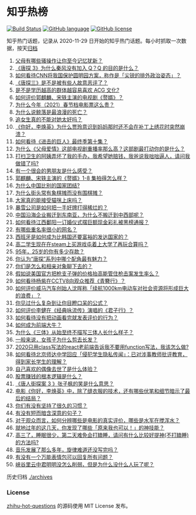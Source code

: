 # 知乎热榜
[![Build Status](https://github.com/ToWeLong/zhihu-hot-questions/workflows/CI/badge.svg)](https://github.com/ToWeLong/zhihu-hot-questions/actions)
[![GitHub language](https://img.shields.io/badge/language-golang-orange.svg)](https://golang.org/)
[![GitHub license](https://img.shields.io/github/license/ToWeLong/zhihu-hot-questions)](https://github.com/ToWeLong/zhihu-hot-questions/blob/main/LICENSE)

知乎热门话题，记录从 2020-11-29 日开始的知乎热门话题。每小时抓取一次数据，按天[归档](./archives)

<!-- BEGIN -->

1. [父母有哪些骚操作让你至今记忆犹新？](https://www.zhihu.com/question/306434148)
1. [《唐探 3》为什么秦风没有加入 Q？Q 的目的是什么？](https://www.zhihu.com/question/444247052)
1. [如何看待CNN将我国保护圆明园方案，称作是「尖锐的排外政治姿态」？](https://www.zhihu.com/question/444495574)
1. [《唐探三》是不是被有些人故意恶评了？](https://www.zhihu.com/question/444157762)
1. [是不是学历越高的群体越容易喜欢 ACG 文化?](https://www.zhihu.com/question/438677613)
1. [如何评价郭麒麟、宋轶主演的电视剧《赘婿》？](https://www.zhihu.com/question/432766247)
1. [为什么今年（2021）春节档电影票这么贵？](https://www.zhihu.com/question/442391364)
1. [为什么说鲸落是最浪漫的死亡？](https://www.zhihu.com/question/440958548)
1. [追女生真的不能对她太好吗？](https://www.zhihu.com/question/435541311)
1. [《你好，李焕英》为什么贾玲意识到妈妈那时还不会在补丁上绣花时突然崩溃？](https://www.zhihu.com/question/444267187)
1. [如何看待《进击的巨人》最终季第十集？](https://www.zhihu.com/question/444463066)
1. [为什么《父母爱情》这部电视剧重播率那么高？这部剧最打动你的是什么？](https://www.zhihu.com/question/425708262)
1. [打扫卫生的阿姨弄坏了我的手办，我希望她赔钱，我爸说我咄咄逼人，请问我做错了吗?](https://www.zhihu.com/question/442756818)
1. [有一个很会的男朋友是什么感受？](https://www.zhihu.com/question/391872560)
1. [郭麒麟、宋轶主演的《赘婿》1-8 集拍得怎么样？](https://www.zhihu.com/question/444400689)
1. [为什么中国比别的国家团结?](https://www.zhihu.com/question/385179186)
1. [为什么街头常有象棋摊而没有围棋摊？](https://www.zhihu.com/question/444334861)
1. [大家真的能接受猫咪上床吗？](https://www.zhihu.com/question/442904528)
1. [暴雪公司是如何把一手好牌打得稀烂的？](https://www.zhihu.com/question/441098475)
1. [中国沿海企业搬迁到东南亚，为什么不搬迁到中西部呢？](https://www.zhihu.com/question/443763482)
1. [如何看待江西鄱阳一订婚仪式摆巨额现金彩礼被黑榜通报？](https://www.zhihu.com/question/444525387)
1. [有哪些重名率很小的网名？](https://www.zhihu.com/question/371252088)
1. [西班牙是如何成为比韩国还要富裕的发达国家的？](https://www.zhihu.com/question/59898819)
1. [高二学生现在在steam上买游戏屯着上大学了再玩合算吗？](https://www.zhihu.com/question/437333279)
1. [95年，25岁的你有多少存款？](https://www.zhihu.com/question/414209302)
1. [你认为“唐探”系列中哪个配角最有魅力？](https://www.zhihu.com/question/443951158)
1. [你们是怎么和相亲对象聊下去的？](https://www.zhihu.com/question/374758016)
1. [假如说美国官方把枪支子弹的价格抬高能管住枪击案发生率么？](https://www.zhihu.com/question/443399024)
1. [如何看待杨紫在CCTV8向观众推荐《青簪行》？](https://www.zhihu.com/question/444189762)
1. [如何评价威马汽车创始人沈晖称「续航1000km电动车对社会资源将形成巨大的浪费」？](https://www.zhihu.com/question/440106593)
1. [你见过什么复杂到让你目瞪口呆的公式？](https://www.zhihu.com/question/314444749)
1. [如何评价李健在《经典咏流传》演唱的《君子行》？](https://www.zhihu.com/question/444419873)
1. [如何看待没有把动画看完就发表评价的行为？](https://www.zhihu.com/question/438351571)
1. [如何成为前端大牛？](https://www.zhihu.com/question/440083228)
1. [为什么《三体》从始至终不描写三体人长什么样子？](https://www.zhihu.com/question/443422202)
1. [一般来说，女孩子为什么剪去长发？](https://www.zhihu.com/question/443395392)
1. [2020只用class写法的react老前端告诉我不要用function写法，我该怎么做?](https://www.zhihu.com/question/441745736)
1. [如何看待北京师达中学回应「侵犯学生隐私传闻」：已对涉事教师批评教育，得到家长学生的理解？](https://www.zhihu.com/question/444282751)
1. [自己喜欢的偶像去世了是什么体验？](https://www.zhihu.com/question/358384011)
1. [股票赚钱的根本逻辑是什么？](https://www.zhihu.com/question/389778946)
1. [《唐人街探案 3 》张子枫的笑是什么意思？](https://www.zhihu.com/question/444051232)
1. [电影《你好，李焕英》中，除了缝衣服的技术，还有哪些伏笔和细节暗示了最后的结局？](https://www.zhihu.com/question/444054983)
1. [你们有没有坚持了很久的习惯？](https://www.zhihu.com/question/428958178)
1. [有没有短而暗含深意的句子？](https://www.zhihu.com/question/443439850)
1. [对于观众而言，如何分辨哪些是电影的真实评价，哪些是水军在搅浑水？](https://www.zhihu.com/question/444229926)
1. [就地过年的这几天，你发现了哪些「原来我也可以！」的神技能？](https://www.zhihu.com/question/444500424)
1. [高三了，睡眠很少，第二天难免会打瞌睡，请问有什么比较好提神(不打瞌睡)的方法吗?](https://www.zhihu.com/question/309565178)
1. [音乐发展了那么多年，旋律难道还没写完吗？](https://www.zhihu.com/question/402556395)
1. [有没有一个万能表情包可以回复所有问题？](https://www.zhihu.com/question/341311495)
1. [峡谷里云中君明明没怎么削弱，但是为什么没什么人玩了呢？](https://www.zhihu.com/question/417747809)

<!-- END -->

历史归档 [./archives](./archives)


### License
[zhihu-hot-questions](https://github.com/towelong/zhihu-hot-questions) 的源码使用 MIT License 发布。